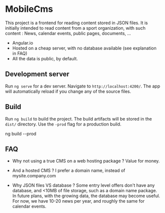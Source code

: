 # MobileCms
This project is a frontend for reading content stored in JSON files.
It is initially intended to read content from a sport organization, with such content : News, calendar events, public pages, documents, ...

- Angular.io
- Hosted on a cheap server, with no database available (see explanation in FAQ)
- All the data is public, by default.

## Development server
Run `ng serve` for a dev server. Navigate to `http://localhost:4200/`. The app will automatically reload if you change any of the source files.

## Build
Run `ng build` to build the project. The build artifacts will be stored in the `dist/` directory. Use the `-prod` flag for a production build.

ng build --prod


## FAQ
- Why not using a true CMS on a web hosting package ?
Value for money.

- And a hosted CMS ?
I prefer a domain name, instead of mysite.company.com

- Why JSON files VS database ?
Some entry level offers don't have any database, and <10MB of file storage, such as a domain name package.
In future plans, with the growing data, the database may become useful.
For now, we have 10-20 news per year, and roughly the same for calendar events.
